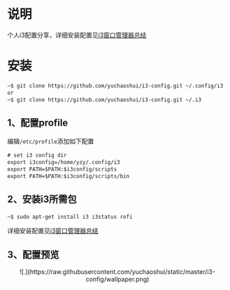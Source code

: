 # 说明
个人i3配置分享，详细安装配置见[i3窗口管理器总结](https://note.yuchaoshui.com/blog/post/yuziyue/i3-window-manager)


# 安装
```
~$ git clone https://github.com/yuchaoshui/i3-config.git ~/.config/i3
or
~$ git clone https://github.com/yuchaoshui/i3-config.git ~/.i3
```

## 1、配置profile
编辑`/etc/profile`添加如下配置
```
# set i3 config dir
export i3config=/home/yzy/.config/i3
export PATH=$PATH:$i3config/scripts
export PATH=$PATH:$i3config/scripts/bin
```

## 2、安装i3所需包
```
~$ sudo apt-get install i3 i3status rofi
```
详细安装配置见[i3窗口管理器总结](https://note.yuchaoshui.com/blog/post/yuziyue/i3-window-manager)

## 3、配置预览

<div align=center>![.](https://raw.githubusercontent.com/yuchaoshui/static/master/i3-config/wallpaper.png)



